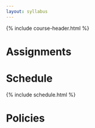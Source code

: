 ```yaml
---
layout: syllabus
---
```

{% include course-header.html %}

# Assignments

# Schedule

{% include schedule.html %}

# Policies
